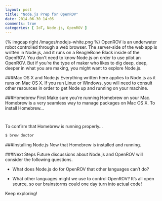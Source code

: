 ```yaml
---
layout: post
title: "Node.js Prep for OpenROV"
date: 2014-06-30 14:06
comments: true
categories: [ IoT, Node.js, OpenROV ]
---
```

{% imgcap right /images/nodejs-white.png %}
OpenROV is an underwater robot controlled through a web browser. The server-side of the web app is written in Node.js, and it runs on a BeagleBone Black inside of the OpenROV. You don't need to know Node.js on order to use pilot an OpenROV. But if you’re the type of maker who likes to dig deep, deep, deeper in what you are making, you might want to explore Node.js.
<!--more-->
###Mac OS X and Node.js
Everything written here applies to Node.js as it runs on Mac OS X. If you run Linux or Windows, you will need to consult other resources in order to get Node up and running on your machine.

###Homebrew First
Make sure you’re running Homebrew on your Mac. Homebrew is a very seamless way to manage packages on Mac OS X. To install Homebrew…

```bash



```

To confirm that Homebrew is running properly…


```bash
$ brew doctor

```



###Installing Node.js
Now that Homebrew is installed and running.




###Next Steps
Future discussions about Node.js and  OpenROV will consider the following questions.


   * What does Node.js do for OpenROV that other languages can’t do?

   * What other languages might we use to control OpenROV? It’s all open source, so our brainstorms could one day turn into actual code!


Keep exploring!

